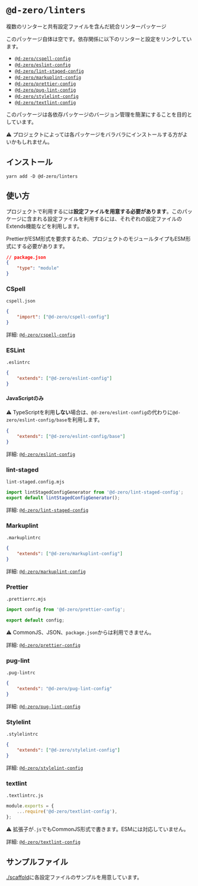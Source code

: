 # `@d-zero/linters`

複数のリンターと共有設定ファイルを含んだ統合リンターパッケージ

このパッケージ自体は空です。依存関係に以下のリンターと設定をリンクしています。

- [`@d-zero/cspell-config`](../cspell-config/)
- [`@d-zero/eslint-config`](../eslint-config/)
- [`@d-zero/lint-staged-config`](../lint-staged-config/)
- [`@d-zero/markuplint-config`](../markuplint-config/)
- [`@d-zero/prettier-config`](../prettier-config/)
- [`@d-zero/pug-lint-config`](../pug-lint-config/)
- [`@d-zero/stylelint-config`](../stylelint-config/)
- [`@d-zero/textlint-config`](../textlint-config/)

このパッケージは各依存パッケージのバージョン管理を簡潔にすることを目的としています。

:warning: プロジェクトによっては各パッケージをバラバラにインストールする方がよいかもしれません。

## インストール

```shell
yarn add -D @d-zero/linters
```

## 使い方

プロジェクトで利用するには**設定ファイルを用意する必要があります**。このパッケージに含まれる設定ファイルを利用するには、それぞれの設定ファイルのExtends機能などを利用します。

PrettierがESM形式を要求するため、プロジェクトのモジュールタイプもESM形式にする必要があります。

```json
// package.json
{
	"type": "module"
}
```

### CSpell

`cspell.json`

```json
{
	"import": ["@d-zero/cspell-config"]
}
```

詳細: [`@d-zero/cspell-config`](../cspell-config/)

### ESLint

`.eslintrc`

```json
{
	"extends": ["@d-zero/eslint-config"]
}
```

#### JavaScriptのみ

:warning: TypeScriptを利用**しない**場合は、`@d-zero/eslint-config`の代わりに`@d-zero/eslint-config/base`を利用します。

```json
{
	"extends": ["@d-zero/eslint-config/base"]
}
```

詳細: [`@d-zero/eslint-config`](../eslint-config/)

### lint-staged

`lint-staged.config.mjs`

```js
import lintStagedConfigGenerator from '@d-zero/lint-staged-config';
export default lintStagedConfigGenerator();
```

詳細: [`@d-zero/lint-staged-config`](../lint-staged-config/)

### Markuplint

`.markuplintrc`

```json
{
	"extends": ["@d-zero/markuplint-config"]
}
```

詳細: [`@d-zero/markuplint-config`](../markuplint-config/)

### Prettier

`.prettierrc.mjs`

```js
import config from '@d-zero/prettier-config';

export default config;
```

:warning: CommonJS、JSON、`package.json`からは利用できません。

詳細: [`@d-zero/prettier-config`](../prettier-config/)

### pug-lint

`.pug-lintrc`

```json
{
	"extends": "@d-zero/pug-lint-config"
}
```

詳細: [`@d-zero/pug-lint-config`](../pug-lint-config/)

### Stylelint

`.stylelintrc`

```json
{
	"extends": ["@d-zero/stylelint-config"]
}
```

詳細: [`@d-zero/stylelint-config`](../stylelint-config/)

### textlint

`.textlintrc.js`

```js
module.exports = {
	...require('@d-zero/textlint-config'),
};
```

:warning: 拡張子が`.js`でもCommonJS形式で書きます。ESMには対応していません。

詳細: [`@d-zero/textlint-config`](../textlint-config/)

## サンプルファイル

[./scaffold](./scaffold/)に各設定ファイルのサンプルを用意しています。
